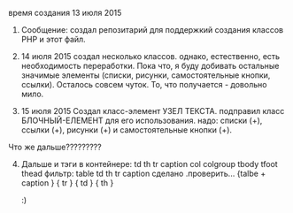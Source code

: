 ﻿время создания
13 июля 2015

1. Сообщение:
создал репозитарий для поддержкий создания классов PHP и этот файл.

2. 14 июля 2015
создал несколько классов.
однако, естественно, есть необходимость переработки.
Пока что, я буду добивать остальные значимые элементы 
(списки, рисунки, самостоятельные кнопки, ссылки).
Осталось совсем чуток.
То, что получается - довольно мило.

3. 15 июля 2015
Создал класс-элемент УЗЕЛ ТЕКСТА.
подправил класс БЛОЧНЫЙ-ЕЛЕМЕНТ для его использования.
надо:
списки (+),
ссылки (+),
рисунки (+) и самостоятельные кнопки (+).

Что же дальше?????????

4. Дальше <table/> и тэги в контейнере:
td th tr caption col colgroup tbody tfoot thead
фильтр:
table td th tr caption
сделано .проверить...
{talbe + caption } { tr } { td } { th }

:)